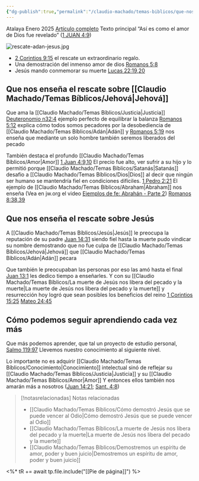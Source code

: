 ```yaml
---
{"dg-publish":true,"permalink":"/claudio-machado/temas-biblicos/que-nos-ensena-el-rescate/","tags":["Biblia"]}
---
```


Atalaya Enero 2025 [Artículo completo](https://wol.jw.org/es/wol/d/r4/lp-s/2025243) 
Texto principal
“Así es como el amor de Dios fue revelado” ([1 JUAN 4:9](https://wol.jw.org/es/wol/b/r4/lp-s/nwtsty/62/4#v=62:4:9))

![rescate-adan-jesus.jpg](/img/user/Personal/Im%C3%A1genes/rescate-adan-jesus.jpg)

- [2 Corintios 9:15](https://wol.jw.org/es/wol/bc/r4/lp-s/2025243/1/0) el rescate un extraordinario regalo.
- Una demostración del inmenso amor de dios [Romanos 5:8](https://wol.jw.org/es/wol/b/r4/lp-s/nwtsty/45/5#v=45:5:8) 
- Jesús mando conmemorar su muerte [Lucas 22:19,20](https://wol.jw.org/es/wol/bc/r4/lp-s/2025243/3/0)

## Que nos enseña el rescate sobre [[Claudio Machado/Temas Bíblicos/Jehová\|Jehová]] 

Que ama la [[Claudio Machado/Temas Bíblicos/Justicia\|Justicia]] [Deuteronomio n32:4](https://wol.jw.org/es/wol/b/r4/lp-s/nwtsty/5/32#v=5:32:4) ejemplo perfecto de equilibrar la balanza [Romanos 5:12](https://wol.jw.org/es/wol/bc/r4/lp-s/2025243/5/0) explica cómo todos somos pecadores por la desobediencia de [[Claudio Machado/Temas Bíblicos/Adán\|Adán]] y [Romanos 5:19](https://wol.jw.org/es/wol/bc/r4/lp-s/2025243/6/0) nos enseña que mediante un solo hombre también seremos liberados del pecado 

También destaca el profundo [[Claudio Machado/Temas Bíblicos/Amor\|Amor]] [1 Juan 4:9,10](https://wol.jw.org/es/wol/bc/r4/lp-s/2025243/8/0) El precio fue alto, ver sufrir a su hijo y lo permitió porque [[Claudio Machado/Temas Bíblicos/Satanás\|Satanás]] desafio a [[Claudio Machado/Temas Bíblicos/Dios\|Dios]] al decir que ningún ser humano se mantendría fiel en condiciones difíciles. [1 Pedro 2:21](https://wol.jw.org/es/wol/b/r4/lp-s/nwtsty/60/2#v=60:2:21) 
El ejemplo de [[Claudio Machado/Temas Bíblicos/Abraham\|Abraham]] nos enseña (Vea en jw.org el video [Ejemplos de fe: Abrahán - Parte 2](https://www.jw.org/finder?wtlocale=S&lank=pub-jwb-106_4_VIDEO)) [Romanos 8:38,39](https://wol.jw.org/es/wol/bc/r4/lp-s/2025243/15/1)
## Que nos enseña el rescate sobre Jesús 

A [[Claudio Machado/Temas Bíblicos/Jesús\|Jesús]] le preocupa la reputación de su padre [Juan 14:31](https://wol.jw.org/es/wol/b/r4/lp-s/nwtsty/43/14#v=43:14:31) siendo fiel hasta la muerte pudo vindicar su nombre demostrando que no fue culpa de [[Claudio Machado/Temas Bíblicos/Jehová\|Jehová]] que [[Claudio Machado/Temas Bíblicos/Adán\|Adán]] pecara 


Que también le preocupaban las personas por eso las amó hasta el final [Juan 13:1](https://wol.jw.org/es/wol/b/r4/lp-s/nwtsty/43/13#v=43:13:1) les dedico tiempo a enseñarles. Y con su [[Claudio Machado/Temas Bíblicos/La muerte de Jesús nos libera del pecado y la muerte\|La muerte de Jesús nos libera del pecado y la muerte]] y resurrección hoy logró que sean posibles los beneficios del reino [1 Corintios 15:25](https://wol.jw.org/es/wol/b/r4/lp-s/nwtsty/46/15#v=46:15:25 ) [Mateo 24:45](https://wol.jw.org/es/wol/bc/r4/lp-s/2025243/26/0) 


## Cómo podemos seguir aprendiendo cada vez más 


Que más podemos aprender, que tal un proyecto de estudio personal, [Salmo 119:97](https://wol.jw.org/es/wol/b/r4/lp-s/nwtsty/19/119#v=19:119:97)
Llevemos nuestro conocimiento al siguiente nivel.

Lo importante no es adquirir [[Claudio Machado/Temas Bíblicos/Conocimiento\|Conocimiento]] intelectual sinó de reflejar su [[Claudio Machado/Temas Bíblicos/Justicia\|Justicia]] y su [[Claudio Machado/Temas Bíblicos/Amor\|Amor]] 
Y entonces ellos también nos amarán más a nosotros ([Juan 14:21](https://wol.jw.org/es/wol/b/r4/lp-s/nwtsty/43/14#v=43:14:21); [Sant. 4:8](https://wol.jw.org/es/wol/b/r4/lp-s/nwtsty/59/4#v=59:4:8))


> [!notasrelacionadas] Notas relacionadas
> - [[Claudio Machado/Temas Bíblicos/Cómo demostró Jesús que se puede vencer al Odio\|Cómo demostró Jesús que se puede vencer al Odio]]
> - [[Claudio Machado/Temas Bíblicos/La muerte de Jesús nos libera del pecado y la muerte\|La muerte de Jesús nos libera del pecado y la muerte]]
> - [[Claudio Machado/Temas Bíblicos/Demostremos un espíritu de amor, poder y buen juicio\|Demostremos un espíritu de amor, poder y buen juicio]]

<%* tR += await tp.file.include("[[Pie de página]]") %>
